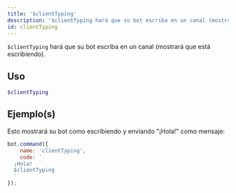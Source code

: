 ```yaml
---
title: '$clientTyping'
description: '$clientTyping hará que su bot escriba en un canal (mostrará que está escribiendo).'
id: clientTyping
---
```


`$clientTyping` hará que su bot escriba en un canal (mostrará que está escribiendo).

## Uso

```php
$clientTyping
```

## Ejemplo(s)

Esto mostrará su bot como escribiendo y enviando "¡Hola!" como mensaje:

```javascript
bot.command({
    name: 'clientTyping',
    code: `
  ¡Hola!
  $clientTyping
  `
});
```
